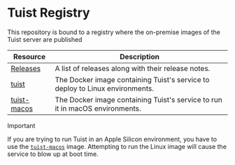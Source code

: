 # Tuist Registry

This repository is bound to a registry where the on-premise images of the Tuist server are published

| Resource | Description |
| ---- | --- |
| [Releases](https://github.com/tuist/cloud-on-premise/releases) | A list of releases along with their release notes. |
| [tuist]([https://github.com/tuist/cloud-on-premise/pkgs/container/cloud-on-premise](https://github.com/tuist/app/pkgs/container/tuist)) | The Docker image containing Tuist's service to deploy to Linux environments. |
| [tuist-macos]([[https://github.com/tuist/cloud-on-premise/pkgs/container/cloud-on-premise](https://github.com/tuist/app/pkgs/container/tuist](https://github.com/orgs/tuist/packages/container/package/tuist-macos))) | The Docker image containing Tuist's service to run it in macOS environments. |

> [!IMPORTANT]
> If you are trying to run Tuist in an Apple Silicon environment, you have to use the [`tuist-macos`](https://github.com/orgs/tuist/packages/container/package/tuist-macos) image. Attempting to run the Linux image will cause the service to blow up at boot time.
